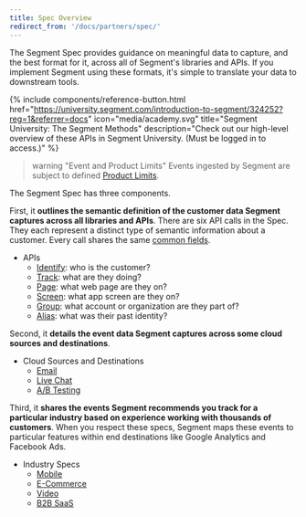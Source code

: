 ```yaml
---
title: Spec Overview
redirect_from: '/docs/partners/spec/'
---
```


The Segment Spec provides guidance on meaningful data to capture, and the best format for it, across all of Segment's libraries and APIs. If you implement Segment using these formats, it's simple to translate your data to downstream tools.

{% include components/reference-button.html href="https://university.segment.com/introduction-to-segment/324252?reg=1&referrer=docs" icon="media/academy.svg" title="Segment University: The Segment Methods" description="Check out our high-level overview of these APIs in Segment University. (Must be logged in to access.)" %}

> warning "Event and Product Limits"
> Events ingested by Segment are subject to defined [Product Limits](/docs/connections/rate-limits).

The Segment Spec has three components.

First, it **outlines the semantic definition of the customer data Segment captures across all libraries and APIs**.  There are six API calls in the Spec. They each represent a distinct type of semantic information about a customer. Every call shares the same [common fields](/docs/connections/spec/common/).
- APIs
  - [Identify](/docs/connections/spec/identify/): who is the customer?
  - [Track](/docs/connections/spec/track/): what are they doing?
  - [Page](/docs/connections/spec/page/): what web page are they on?
  - [Screen](/docs/connections/spec/screen/): what app screen are they on?
  - [Group](/docs/connections/spec/group/): what account or organization are they part of?
  - [Alias](/docs/connections/spec/alias/): what was their past identity?

Second, it **details the event data Segment captures across some cloud sources and destinations**.
- Cloud Sources and Destinations
  - [Email](/docs/connections/spec/email/)
  - [Live Chat](/docs/connections/spec/live-chat/)
  - [A/B Testing](/docs/connections/spec/ab-testing/)

Third, it **shares the events Segment recommends you track for a particular industry based on experience working with thousands of customers**. When you respect these specs, Segment maps these events to particular features within end destinations like Google Analytics and Facebook Ads.
- Industry Specs
  - [Mobile](/docs/connections/spec/mobile/)
  - [E-Commerce](/docs/connections/spec/ecommerce/v2/)
  - [Video](/docs/connections/spec/video/)
  - [B2B SaaS](/docs/connections/spec/b2b-saas/)
